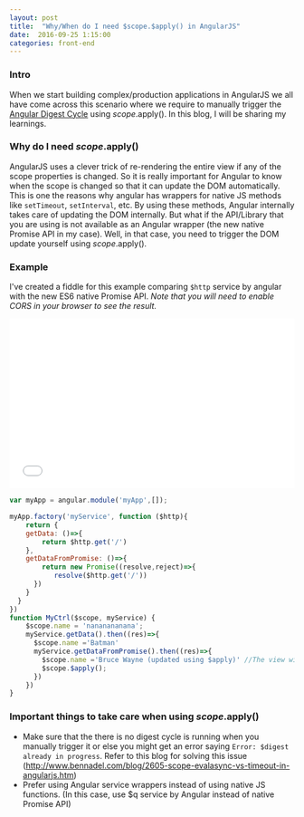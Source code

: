 ```yaml
---
layout: post
title:  "Why/When do I need $scope.$apply() in AngularJS"
date:  2016-09-25 1:15:00
categories: front-end
---
```


### Intro
When we start building complex/production applications in AngularJS we all have come across this scenario where we require to manually trigger the [Angular Digest Cycle](https://www.sitepoint.com/understanding-angulars-apply-digest/) using $scope.$apply(). In this blog, I will be sharing my learnings.

### Why do I need $scope.$apply()
AngularJS uses a clever trick of re-rendering the entire view if any of the scope properties is changed. So it is really important for Angular to know when the scope is changed so that it can update the DOM automatically. This is one the reasons why angular has wrappers for native JS methods like `setTimeout`, `setInterval`, etc. By using these methods, Angular internally takes care of updating the DOM internally. But what if the API/Library that you are using is not available as an Angular wrapper (the new native Promise API in my case). Well, in that case, you need to trigger the DOM update yourself using $scope.$apply().

### Example
I've created a fiddle for this example comparing `$http` service by angular with the new ES6 native Promise API.
*Note that you will need to enable CORS in your browser to see the result.*

<iframe width="100%" height="300" src="//jsfiddle.net/rgabs/paxf1Lmn/2/embedded/" allowfullscreen="allowfullscreen" frameborder="0"></iframe>

```javascript
var myApp = angular.module('myApp',[]);

myApp.factory('myService', function ($http){
	return {
  	getData: ()=>{
	    return $http.get('/')
    },
    getDataFromPromise: ()=>{
    	return new Promise((resolve,reject)=>{
           resolve($http.get('/'))
      })
    }
  }
})
function MyCtrl($scope, myService) {
    $scope.name = 'nananananana';
    myService.getData().then((res)=>{
      $scope.name ='Batman'
      myService.getDataFromPromise().then((res)=>{
        $scope.name ='Bruce Wayne (updated using $apply)' //The view will not update
        $scope.$apply();
      })
    })
}
```

### Important things to take care when using $scope.$apply()
* Make sure that the there is no digest cycle is running when you manually trigger it or else you might get an error saying `Error: $digest already in progress`. Refer to this blog for solving this issue (http://www.bennadel.com/blog/2605-scope-evalasync-vs-timeout-in-angularjs.htm)
* Prefer using Angular service wrappers instead of using native JS functions. (In this case, use $q service by Angular instead of native Promise API)
<!-- <script async src="//jsfiddle.net/rgabs/paxf1Lmn/1/embed/"></script> -->
